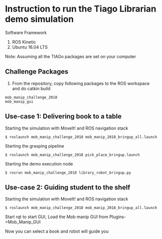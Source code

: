 # Instruction to run the Tiago Librarian demo simulation

Software Framework

1) ROS Kinetic
2) Ubuntu 16.04 LTS




Note: Assuming all the TIAGo packages are set on your computer

## Challenge Packages 

1) From the repository, copy following packages to the ROS workspace and do catkin build

```
mob_manip_challenge_2018  
mob_manip_gui
```


## Use-case 1: Delivering book to a table

Starting the simulation with MoveIt! and ROS navigation stack
```
$ roslaunch mob_manip_challenge_2018 mob_manip_2018_bringup_all.launch
```

Starting the grasping pipeline
```
$ roslaunch mob_manip_challenge_2018 pick_place_bringup.launch
```

Starting the demo execution node
```
$ rosrun mob_manip_challenge_2018 library_robot_bringup.py
```

## Use-case 2: Guiding student to the shelf

Starting the simulation with MoveIt! and ROS navigation stack
```
$ roslaunch mob_manip_challenge_2018 mob_manip_2018_bringup_all.launch
```
Start rqt to start GUI, Load the Mob manip GUI from Plugins->Mob_Manip_GUI


Now you can select a book and robot will guide you





